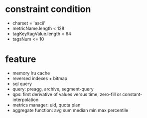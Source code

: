 # constraint condition
- charset = 'ascii'
- metricName.length < 128
- tagKey/tagValue.length < 64
- tagsNum <= 10

# feature
- memory lru cache
- reversed indexes + bitmap
- sql query
- query: preagg, archive, segment-query
- qps: first derivative of values versus time, zero-fill or constant-interpolation
- metrics manager: uid, quota plan
- aggregate function: avg sum median min max percentile